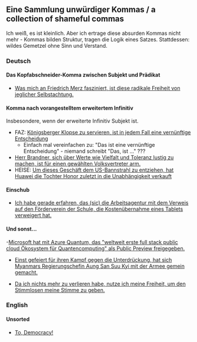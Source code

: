 ## Eine Sammlung unwürdiger Kommas / a collection of shameful commas 

Ich weiß, es ist kleinlich. Aber ich ertrage diese absurden Kommas
nicht mehr - Kommas bilden Struktur, tragen die Logik eines
Satzes. Stattdessen:  wildes Gemetzel ohne Sinn und Verstand. 

### Deutsch 

#### Das Kopfabschneider-Komma zwischen Subjekt und Prädikat 

- [Was mich an Friedrich Merz fasziniert, ist diese radikale Freiheit von jeglicher Selbstachtung.](https://twitter.com/Linuzifer/status/1348991367285006336?s=20)

#### Komma nach vorangestelltem erweitertem Infinitiv 

Insbesondere, wenn der erweiterte Infinitiv Subjekt ist. 

- FAZ:   [Königsberger Klopse zu servieren, ist in jedem Fall eine
  vernünftige
  Entscheidung](https://www.faz.net/aktuell/stil/essen-trinken/rezepte/rezept-fuer-koenigsberger-klopse-17142238.html)
  - Einfach mal vereinfachen zu: "Das ist eine vernünftige
    Entscheidung" - niemand schreibt "Das, ist ..." ??? 
- [Herr Brandner, sich über Werte wie Vielfalt und Toleranz lustig zu machen, ist für einen gewählten Volksvertreter arm.](https://twitter.com/s04/status/1354028384884563968)  
- HEISE: [Um dieses Geschäft dem US-Bannstrahl zu entziehen, hat Huawei die Tochter Honor zuletzt in die Unabhängigkeit verkauft](https://www.heise.de/news/Huawei-dementiert-Verkaufsabsichten-fuer-Smartphone-Oberklasse-5035365.html)  
  
  
#### Einschub

- [Ich habe gerade erfahren, das (sic) die Arbeitsagentur mit dem Verweis auf den Förderverein der Schule, die Kostenübernahme eines Tablets verweigert hat.](https://twitter.com/howie_mw/status/1354129064659980288?s=21)
  
  
#### Und sonst... 

-[Microsoft hat mit Azure Quantum, das "weltweit erste full stack public cloud Ökosystem für Quantencomputing" als Public Preview freigegeben.](https://www.heise.de/news/Quanten-Computing-von-Microsoft-Azure-Quantum-vorgestellt-5043702.html)

- [Einst gefeiert für ihren Kampf gegen die Unterdrückung, hat sich Myanmars Regierungschefin Aung San Suu Kyi mit der Armee gemein gemacht.](https://www.tagesschau.de/kommentar/kommentar-myanmar-101.html)

- [Da ich nichts mehr zu verlieren habe, nutze ich meine Freiheit, um den Stimmlosen meine Stimme zu geben.](https://twitter.com/Volksverpetzer/status/1349045568518189061?s=20)
  
### English 

#### Unsorted 

- [To,
  Democracy!](https://twitter.com/natsechobbyist/status/1352065208613822464?s=20)
  
